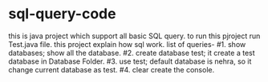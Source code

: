 # sql-query-code
this is java project which support all basic SQL query.
to run this pjroject run Test.java file.
this project explain how sql work.
list of queries-
#1. show databases; 
    show all the database.
#2. create database test;
    it create a test database in Database Folder.
#3. use test;
    default database is nehra, so it change current database as test.
#4. clear
create the console.

